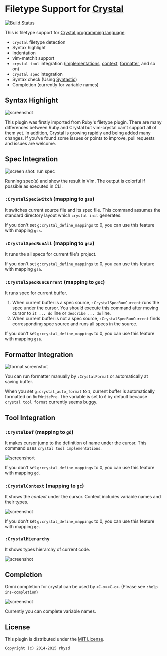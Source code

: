 Filetype Support for [Crystal](http://crystal-lang.org/)
========================================================
[![Build Status](https://travis-ci.org/rhysd/vim-crystal.svg?branch=travis)](https://travis-ci.org/rhysd/vim-crystal)

This is filetype support for [Crystal programming language](http://crystal-lang.org/).

- `crystal` filetype detection
- Syntax highlight
- Indentation
- vim-matchit support
- `crystal tool` integration ([implementations](http://crystal-lang.org/2015/09/05/tools.html), [context](http://crystal-lang.org/2015/09/05/tools.html), [formatter](http://crystal-lang.org/2015/10/16/crystal-0.9.0-released.html), and so on)
- `crystal spec` integration
- Syntax check (Using [Syntastic](https://github.com/scrooloose/syntastic))
- Completion (currently for variable names)



## Syntax Highlight

![screenshot](https://raw.githubusercontent.com/rhysd/ss/master/vim-crystal/highlight1.png)

This plugin was firstly imported from Ruby's filetype plugin.  There are many differences between Ruby and Crystal but vim-crystal can't support all of them yet.  In addition, Crystal is growing rapidly and being added many changes.  If you've found some issues or points to improve, pull requests and issues are welcome.



## Spec Integration

![screen shot: run spec](https://raw.githubusercontent.com/rhysd/ss/master/vim-crystal/spec.gif)

Running spec(s) and show the result in Vim.  The output is colorful if possible as executed in CLI.

### `:CrystalSpecSwitch` (mapping to `gss`)

It switches current source file and its spec file.  This command assumes the standard directory layout which `crystal init` generates.

If you don't set `g:crystal_define_mappings` to 0, you can use this feature with mapping `gss`.

### `:CrystalSpecRunAll` (mapping to `gsa`)

It runs the all specs for current file's project.

If you don't set `g:crystal_define_mappings` to 0, you can use this feature with mapping `gsa`.

### `:CrystalSpecRunCurrent` (mapping to `gsc`)

It runs spec for current buffer.

1. When current buffer is a spec source, `:CrystalSpecRunCurrent` runs the spec under the cursor.  You should execute this command after moving cursor to `it ... do` line or `describe ... do` line.
2. When current buffer is not a spec source, `:CrystalSpecRunCurrent` finds corresponding spec source and runs all specs in the source.

If you don't set `g:crystal_define_mappings` to 0, you can use this feature with mapping `gsa`.

## Formatter Integration

![format screenshot](https://raw.githubusercontent.com/rhysd/ss/master/vim-crystal/formatting.gif)

You can run formatter manually by `:CrystalFormat` or automatically at saving buffer.

When you set `g:crystal_auto_format` to `1`, current buffer is automatically formatted on `BufWritePre`.  The variable is set to `0` by default because `crystal tool format` currently seems buggy.


## Tool Integration

### `:CrystalDef` (mapping to `gd`)

It makes cursor jump to the definition of name under the curosr.  This command uses `crystal tool implementations`.

![screenshort](https://raw.githubusercontent.com/rhysd/ss/master/vim-crystal/jump-to-definition.gif)

If you don't set `g:crystal_define_mappings` to 0, you can use this feature with mapping `gd`.

### `:CrystalContext` (mapping to `gc`)

It shows the _context_ under the cursor. Context includes variable names and their types.

![screenshot](https://raw.githubusercontent.com/rhysd/ss/master/vim-crystal/show-context.gif)

If you don't set `g:crystal_define_mappings` to 0, you can use this feature with mapping `gc`.

### `:CrystalHierarchy`

It shows types hierarchy of current code.

![screenshot](https://raw.githubusercontent.com/rhysd/ss/master/vim-crystal/show-hierarchy.gif)



## Completion

Omni completion for crystal can be used by `<C-x><C-o>`.  (Please see `:help ins-completion`)

![screenshot](https://raw.githubusercontent.com/rhysd/ss/master/vim-crystal/completion.gif)

Currently you can complete variable names.



## License

This plugin is distributed under the [MIT License](http://opensource.org/licenses/MIT).

    Copyright (c) 2014-2015 rhysd
